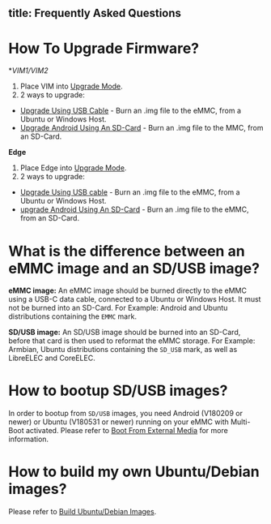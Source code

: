 title: Frequently Asked Questions
---

# How To Upgrade Firmware?

**VIM1/VIM2*

1. Place VIM into [Upgrade Mode](/vim1/HowtoBootIntoUpgradeMode.html).
2. 2 ways to upgrade:
  * [Upgrade Using USB Cable](/vim1/UpgradeViaUSBCable.html) - Burn an .img file to the eMMC, from a Ubuntu or Windows Host.
  * [Upgrade Android Using An SD-Card](/vim1/UpgradeViaTFBurningCard.html) - Burn an .img file to the MMC, from an SD-Card.

**Edge**

1. Place Edge into [Upgrade Mode](/edge/HowtoBootIntoUpgradeMode.html).
2. 2 ways to upgrade:
  * [Upgrade Using USB cable](/edge/UpgradeViaUSBCable.html) - Burn an .img file to the eMMC, from a Ubuntu or Windows Host.
  * [upgrade Android Using An SD-Card](/edge/UpgradeViaTFBurningCard.html) - Burn an .img file to the eMMC, from an SD-Card.

# What is the difference between an eMMC image and an SD/USB image?

**eMMC image:** An eMMC image should be burned directly to the eMMC using a USB-C data cable, connected to a Ubuntu or Windows Host. It must not be burned into an SD-Card. For Example: Android and Ubuntu distributions containing the `EMMC` mark.

**SD/USB image:** An SD/USB image should be burned into an SD-Card, before that card is then used to reformat the eMMC storage. For Example: Armbian, Ubuntu distributions containing the `SD_USB` mark, as well as LibreELEC and CoreELEC.

# How to bootup SD/USB images?

In order to bootup from `SD/USB` images, you need Android (V180209 or newer) or Ubuntu (V180531 or newer) running on your eMMC with Multi-Boot activated. Please refer to [Boot From External Media](/vim1/BootFromExtMedia.html) for more information.

# How to build my own Ubuntu/Debian images?

Please refer to [Build Ubuntu/Debian Images](/vim1/FenixScript.html).

